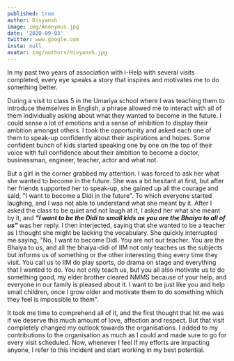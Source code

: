 ```yaml
---
published: true
author: Divyansh
image: img/Anonymus.jpg
date: '2020-09-03'
twitter: www.google.com
insta: null
avatar: img/authors/divyansh.jpg
---
```

In my past two years of association with i-Help with several visits completed, every eye speaks a story that inspires and motivates me to do something better. 

During a visit to class 5 in the Umariya school where I was teaching them to introduce themselves in English, a phrase allowed me to interact with all of them individually asking about what they wanted to become in the future. I could sense a lot of emotions and a sense of inhibition to display their ambition amongst others. I took the opportunity and asked each one of them to speak-up confidently about their aspirations and hopes. Some confident bunch of kids started speaking one by one on the top of their voice with full confidence about their ambition to become a doctor, businessman, engineer, teacher, actor and what not. 

But a girl in the corner grabbed my attention. I was forced to ask her what she wanted to become in the future. She was a bit hesitant at first, but after her friends supported her to speak-up, she gained up all the courage and said, "I want to become a Didi in the future". To which everyone started laughing, and I was not able to understand what she meant by it. After I asked the class to be quiet and not laugh at it, I asked her what she meant by it, and _**"I want to be the Didi to small kids as you are the Bhaiya to all of us"**_ was her reply. I then interjected, saying that she wanted to be a teacher as I thought she might be lacking the vocabulary. She quickly interrupted me saying, "No, I want to become Didi. You are not our teacher. You are the Bhaiya to us, and all the bhaiya-didi of IIM not only teaches us the subjects but informs us of something or the other interesting thing every time they visit. You call us to IIM do play sports, do drama on stage and everything that I wanted to do. You not only teach us, but you all also motivate us to do something good, my elder brother cleared NMMS because of your help, and everyone in our family is pleased about it. I want to be just like you and help small children, once I grow older and motivate them to do something which they feel is impossible to them".

It took me time to comprehend all of it, and the first thought that hit me was if we deserve this much amount of love, affection and respect. But that visit completely changed my outlook towards the organisations. I added to my contributions to the organisation as much as I could and made sure to go for every visit scheduled. Now, whenever I feel If my efforts are impacting anyone, I refer to this incident and start working in my best potential.
